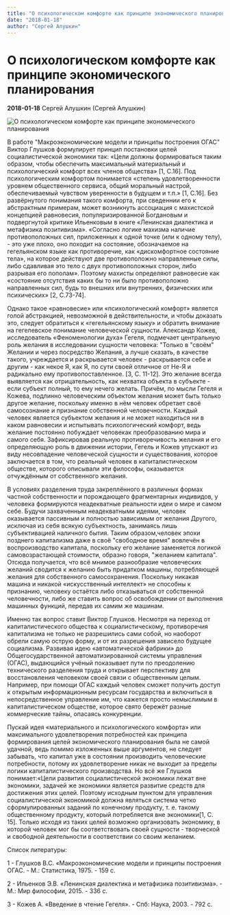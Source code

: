 ```yaml
---
title: "О психологическом комфорте как принципе экономического планирования"
date: "2018-01-18"
author: "Сергей Алушкин"
---
```


# О психологическом комфорте как принципе экономического планирования

**2018-01-18** Cергей Алушкин (Сергей Алушкин)

![О психологическом комфорте как принципе экономического планирования](https://www.demilked.com/magazine/wp-content/uploads/2015/05/environment-yin-yang-bring-back-balance-greenpeace-mccann-worldgroup-india-40.jpg)

В работе "Макроэкономические модели и принципы построения ОГАС" Виктор Глушков формулирует принцип постановки целей социалистической экономики так: «Цели должны формироваться таким образом, чтобы обеспечить максимальный материальный и психологический комфорт всех членов общества» [1, C.16]. Под психологическим комфортом понимается «степень удовлетворенности уровнем общественного сервиса, общий моральный настрой, обеспечиваемый чувством уверенности в будущем и т.п.» [1, C.16]. Без развёрнутого понимания такого комфорта, при сведеннии его к абстрактным примерам, может возникнуть ассоциация с махистской концепцией равновесия, популяризированной Богдановым и подвергнутой критике Ильенковым в книге «Ленинская диалектика и метафизика позитивизма». «Согласно логике махизма наличие противоположных сил, приложенных к одной точке (или к одному телу), - это уже плохо, оно походит на состояние, обозначаемое на гегельянском языке как противоречие, как «дискомфортное состояние тела», на которое действуют две противоположно направленные силы, либо сдавливая это тело с двух противоположных сторон, либо разрывая его пополам». Поэтому махисты определяют равновесие как «состояние отсутствия каких бы то ни было противоположно направленных сил, будь то внешних или внутренних, физических или психических» [2, C.73-74].

Однако такое «равновесие» или «психологический комфорт» является голой абстракцией, невозможной в действительности, и чтобы доказать это, следует обратиться к «гегельянскому языку» и обратить внимание на гегелевское понимание человеческой сущности. Александр Кожев, исследователь «Феноменологии духа» Гегеля, подмечает центральную роль желания в исследовании сущности человека: "Только в "своём" Желании и через посредство Желания, а лучше сказать, в качестве такого, учреждается и раскрывается человек - раскрывается себе и другим - как некое Я, как Я, по сути своей отличное от Не-Я и радикально ему противопоставленное. [3, C. 11-12]. Это желание всегда выявляется как отрицательность, как нехватка объекта в субъекте - если субъект полный, то ему нечего желать. Причём, по мысли Гегеля и Кожева, подлинно человеческим объектом желания может быть только другое желание, поскольку именно в нём человек обретает своё самосознание и признание собственной человечности. Каждый человек является субъектом желания и не может находиться ни в каком равновесии и испытывать психологический комфорт, ведь желание постоянно побуждает человекак преобразованию мира и самого себя. Зафиксировав реальную противоречивость желания и его определяющую роль в движении истории, Гегель и Кожев упускают из виду несовпадение человеческой сущности и существования, которое заключается в том, что реальный человек в капиталистическом обществе, которого описывали эти философы, оказывается отчуждённым от собственного желания.

В условиях разделения труда закреплённого в различных формах частной собственности и порождающего фрагментарных индивидов, у человека формируются неадекватные реальности идеи о мире и самом себе. Будучи захваченным неадекватными идеями, человек оказывается пассивным и полностью зависимым от желания Другого, исключая из себя всякую субъектность, занимаясь лишь субъективацией наличного бытия. Таким образом,человек эпохи позднего капитализма даже в своё "свободное время" вовлечён в воспроизводство капитала, поскольку его желание заменяется логикой самовозрастающей стоимости, образно говоря, "желанием капитала". Отсюда получается, что всё мнимое разнообразие человеческих желаний сводится к желанию быть придатком машины, потребляющей желания для собственного самосохранения. Поскольку никакая машина и никакой «искусственный интеллект» не способны к признанию, человеку остаётся либо отказываться от собственной человечности, либо же ставить вопрос об освобождении от выполнения машинных функций, передав их самим же машинам.

Именно так вопрос ставит Виктор Глушков. Несмотря на переход от капиталистического общества к социалистическому, противоречия капитализма не только не разрешились сами собой, но наоборот обрели самую острую форму, и от их разрешения зависело будущее социализма. Развивая идею «автоматической фабрики» до Общегосударственной автоматизированной системы управления (ОГАС), выдающийся учёный показывает пути по преодолению технического разделения труда и открывает перспективу для восстановления человеком своей связи с общественным целым. Например, при помощи ОГАС каждый человек сможет получить доступ к открытым информационным ресурсам государства и включиться в непосредственное управление им, что кажется просто немыслимым в капиталистическом обществе, которое свято бережёт разные коммерческие тайны, опасаясь конкуренции.

Пускай идея «материального и психологического комфорта» или максимального удовлетворения потребностей как принципа формирования целей экономического планирования была не самой удачной, ведь помимо изложенных выше аргументов, не следует забывать, что капитал уже в состоянии производить человеческие потребности, потому их удовлетворение никак не выходит за пределы логики капиталистического производства. Но всё же Глушков понимает:«Цели развития социалистической экономики лежат вне экономики, задачей же экономики является развитие средств для достижения этих целей. Поэтому исходным пунктом для управления социалистической экономикой должна являться система четко сформулированных заданий по конечному продукту, т. е. такому общественному продукту, который потребляется вне экономики[1, C. 15]. Только исходя из таких целей возможно организовать экономику, в которой человек мог бы соответствовать своей сущности - творческой и свободной деятельности в соответствии со своим желанием.

Список литературы:

1 - Глушков В.С. «Макроэкономические модели и принципы построения ОГАС. - М.: Статистика, 1975. - 159 с.

2 - Ильенков Э.В. «Ленинская диалектика и метафизика позитивизма». - М.: Мир философии, 2015. - 336 с.

3 - Кожев А. «Введение в чтение Гегеля». - Спб: Наука, 2003. - 792 с.